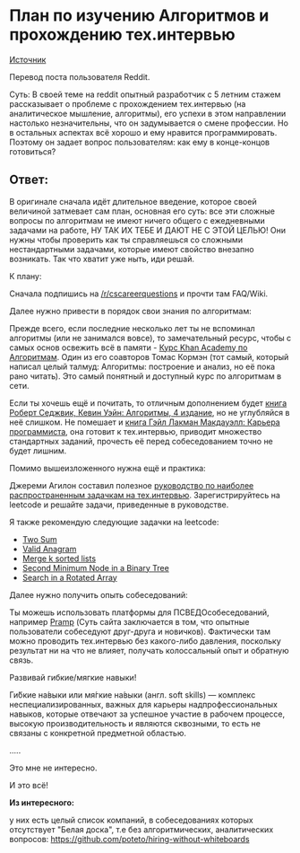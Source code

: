 # План по изучению Алгоритмов и прохождению тех.интервью

[Источник](https://www.reddit.com/r/webdev/comments/a7v5zt/cant_seem_to_pass_live_technical_interviews/ec6wb9l/)

Перевод поста пользователя Reddit.

Суть: В своей теме на reddit опытный разработчик с 5 летним стажем рассказывает о проблеме с прохождением тех.интервью (на аналитическое мышление, алгоритмы),
его успехи в этом направлении настолько незначительны, что он задумывается о смене профессии. Но в остальных аспектах всё хорошо и ему нравится программировать. Поэтому он задает вопрос
пользователям: как ему в конце-концов готовиться?

## Ответ:
В оригинале сначала идёт длительное введение, которое своей величиной затмевает сам план, основная его суть: все эти сложные вопросы по алгоритмам не имеют
ничего общего с ежедневными задачами на работе, НУ ТАК ИХ ТЕБЕ И ДАЮТ НЕ С ЭТОЙ ЦЕЛЬЮ! Они нужны чтобы проверить как ты справляешься со сложными нестандартными задачами, которые
имеют свойство внезапно возникать. Так что хватит уже ныть, иди решай.

К плану:

Сначала подпишись на [/r/cscareerquestions](https://www.reddit.com/r/cscareerquestions) и прочти там FAQ/Wiki.

Далее нужно привести в порядок свои знания по алгоритмам: 

Прежде всего, если последние несколько лет ты не вспоминал алгоритмы (или не занимался вовсе), то замечательный ресурс, чтобы с самых основ освежить всё в памяти -
[Курс Khan Academy по Алгоритмам](https://www.khanacademy.org/computing/computer-science/algorithms). Один из его соавторов Томас Кормэн (тот самый, который написал целый талмуд: 
Алгоритмы: построение и анализ, но её пока рано читать). Это самый понятный и доступный курс по алгоритмам в сети.

Если ты хочешь ещё и почитать, то отличным дополнением будет [книга Роберт Седжвик, Кевин Уэйн: Алгоритмы, 4 издание](https://www.ozon.ru/context/detail/id/18319699/), но не
углубляйся в неё слишком. Не помешает и [книга Гэйл Лакман Макдауэлл: Карьера программиста](https://habr.com/company/piter/blog/302782/), она готовит к тех.интервью, приводит множество
стандартных заданий, прочесть её перед собеседованием точно не будет лишним. 

Помимо вышеизложенного нужна ещё и практика:

Джереми Агилон составил полезное [руководство по наиболее распространенным задачкам на тех.интервью](https://jeremyaguilon.me/blog/ranking_interview_questions_by_cram_score). 
Зарегистрируйтесь на leetcode и решайте задачи, приведенные в руководстве.


Я также рекомендую следующие задачки на leetcode:
* [Two Sum](https://leetcode.com/problems/two-sum/)
* [Valid Anagram](https://leetcode.com/problems/valid-anagram/)
* [Merge k sorted lists](https://leetcode.com/problems/merge-k-sorted-lists/)
* [Second Minimum Node in a Binary Tree](https://leetcode.com/problems/second-minimum-node-in-a-binary-tree/)
* [Search in a Rotated Array](https://leetcode.com/problems/search-in-rotated-sorted-array/)

Далее нужно получить опыть собеседований:

Ты можешь использовать платформы для ПСВЕДОсобеседований, например [Pramp](https://www.pramp.com) (Суть сайта заключается в том, что опытные пользователи собеседуют друг-друга и 
новичков). Фактически там можно проводить тех.интервью без какого-либо давления, поскольку результат ни на что не влияет, получать колоссальный опыт и обратную связь.

Развивай гибкие/мягкие навыки!

Ги́бкие на́выки или мя́гкие на́выки (англ. soft skills) — комплекс неспециализированных, важных для карьеры надпрофессиональных навыков, которые отвечают за успешное участие в рабочем 
процессе, высокую производительность и являются сквозными, то есть не связаны с конкретной предметной областью.

.....

Это мне не интересно.

И это всё!

**Из интересного:**

у них есть целый список компаний, в собеседованиях которых отсутствует "Белая доска", т.е без алгоритмических, аналитических вопросов:
https://github.com/poteto/hiring-without-whiteboards

